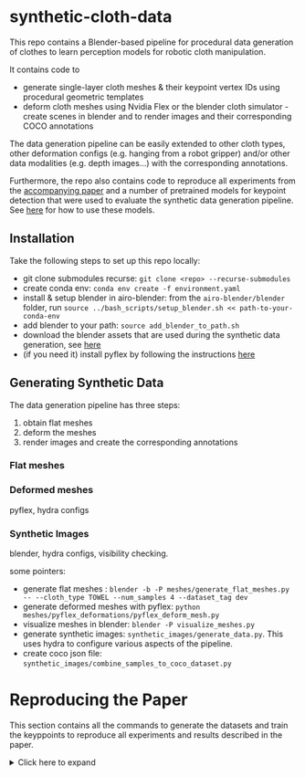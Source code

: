 # synthetic-cloth-data

This repo contains a Blender-based pipeline for procedural data generation of clothes to learn perception models for robotic cloth manipulation.

It contains code to
- generate single-layer cloth meshes & their keypoint vertex IDs using procedural geometric templates
- deform cloth meshes using Nvidia Flex or the blender cloth simulator
-create scenes in blender and to render images and their corresponding COCO annotations

The data generation pipeline can be easily extended to other cloth types, other deformation configs (e.g. hanging from a robot gripper) and/or other data modalities (e.g. depth images...) with the corresponding annotations.

Furthermore, the repo also contains code to reproduce all experiments from the [accompanying paper]() and a number of pretrained models for keypoint detection that were used  to evaluate the synthetic data generation pipeline. See [here]() for how to use these models.


## Installation
Take the following steps to set up this repo locally:

- git clone submodules recurse: `git clone <repo> --recurse-submodules`
- create conda env: `conda env create -f environment.yaml`
- install & setup blender in airo-blender: from the `airo-blender/blender` folder, run `source ../bash_scripts/setup_blender.sh << path-to-your-conda-env`
- add blender to your path: `source add_blender_to_path.sh`
- download the blender assets that are used during the synthetic data generation, see [here](synthetic-cloth-data/synthetic_cloth_data/synthetic_images/assets/readme.md)
- (if you need it) install pyflex by following the instructions [here](pyflex/Readme.md)

## Generating Synthetic Data
The data generation pipeline has three steps:

1. obtain flat meshes
2. deform the meshes
3. render images and create the corresponding annotations

### Flat meshes

### Deformed meshes
pyflex, hydra configs

### Synthetic Images
blender, hydra configs, visibility checking.


some pointers:
- generate flat meshes : `blender -b -P meshes/generate_flat_meshes.py -- --cloth_type TOWEL --num_samples 4 --dataset_tag dev`
- generate deformed meshes with pyflex: `python meshes/pyflex_deformations/pyflex_deform_mesh.py`
- visualize meshes in blender: `blender -P visualize_meshes.py`
- generate synthetic images: `synthetic_images/generate_data.py`. This uses hydra to configure various aspects of the pipeline.
- create coco json file: `synthetic_images/combine_samples_to_coco_dataset.py`


# Reproducing the Paper
This section contains all the commands to generate the datasets and train the keyppoints to reproduce all experiments and results described in the paper.
<details>
   <summary>Click here to expand</summary>

## Data Generation

### flat meshes
single-layer tshirts:

cloth3d tshirts:

single-layer Towels: `blender -b -P generate_flat_meshes.py -- --cloth_type TOWEL --num_samples 1000 --dataset_tag 00-final`

single-layer Shorts:

### Deformed meshes
single-layer Tshirts:

cloth3d Tshirts:

single-layer Towels:

single-layer Shorts:

### Synthetic Images
All these commands should be run from the `synthetic_cloth_data/synthetic_images` folder.

Tshirts-main: `python generate_data.py --dataset-size 11111 --start_id 0  --hydra_config tshirts --hydra_args +experiment=tshirts-main`

Towels-main: `python generate_data.py --dataset-size 11111 --start_id 0  --hydra_config towels --hydra_args +experiment=towels-main`

Shorts-main: `python generate_data.py --dataset-size 11111 --start_id 0  --hydra_config shorts --hydra_args +experiment=shorts-main`


**Mesh comparisons**

*cloth3d meshes*

generate the deformed meshes:

generate the dataset:

*undeformed meshes*

generate the dataset:


**Material comparisons**

uniform materials:

tailored materials:


## Training the Keypoint Detectors
all code for training the keypoint detectors that are used in the paper is located in the `state-estimation/state_estimation/keypoint_detection` folder. All commands are run from this folder. A [Keypoint Detection framework](https://github.com/tlpss/keypoint-detection) is used to train the keypoint detectors.


**Installation**
- `pip install -r requirements.txt`
- log in to wandb: `wandb login`

**Gathering the data**

*aRTF dataset*

Download all splits from [TODO]() and place in `state-estimation/state_estimation/data/artf` folder.

*Synthetic datasets*

Either generate the appropriate synthetic datasets as described above and symlink the `synthetic-cloth-data/data/datasets` folder to `state-estimation/state_estimation/data/synthetic/`

or download the datasets from [TODO]() and place in `state-estimation/state_estimation/data/synthetic` folder.

**Main results**

real baseline: `python real_baselines.py`

sim_to_real: `python synthetic_main.py`

finetune ^ on real: `python synthetic-finetune-main.py`.
 Don't forget to update the wandb artifacts if you trained a new sim-to-real model.

 sim-to-sim: `python synthetic-sim-validation-main.py`

**Additional experiments**

mesh comparisons: `python tshirts_meshes.py`

material comparisons: `python tshirts_materials.py`


</details>
